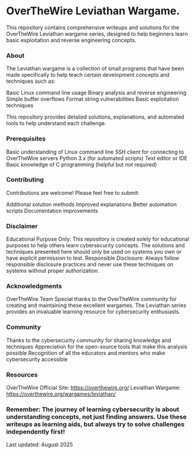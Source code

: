 # OverTheWire Leviathan Wargame.

This repository contains comprehensive writeups and solutions for the OverTheWire Leviathan wargame series, designed to help beginners learn basic exploitation and reverse engineering concepts.

### About

The Leviathan wargame is a collection of small programs that have been made specifically to help teach certain development concepts and techniques such as:

Basic Linux command line usage
Binary analysis and reverse engineering
Simple buffer overflows
Format string vulnerabilities
Basic exploitation techniques

This repository provides detailed solutions, explanations, and automated tools to help understand each challenge.

### Prerequisites

Basic understanding of Linux command line
SSH client for connecting to OverTheWire servers
Python 3.x (for automated scripts)
Text editor or IDE
Basic knowledge of C programming (helpful but not required)

### Contributing

Contributions are welcome! Please feel free to submit:

Additional solution methods
Improved explanations
Better automation scripts
Documentation improvements

### Disclaimer
Educational Purpose Only: This repository is created solely for educational purposes to help others learn cybersecurity concepts. The solutions and techniques presented here should only be used on systems you own or have explicit permission to test.
Responsible Disclosure: Always follow responsible disclosure practices and never use these techniques on systems without proper authorization.

### Acknowledgments
OverTheWire Team
Special thanks to the OverTheWire community for creating and maintaining these excellent wargames. The Leviathan series provides an invaluable learning resource for cybersecurity enthusiasts.

### Community

Thanks to the cybersecurity community for sharing knowledge and techniques
Appreciation for the open-source tools that make this analysis possible
Recognition of all the educators and mentors who make cybersecurity accessible

### Resources

OverTheWire Official Site: https://overthewire.org/
Leviathan Wargame: https://overthewire.org/wargames/leviathan/

### Remember: The journey of learning cybersecurity is about understanding concepts, not just finding answers. Use these writeups as learning aids, but always try to solve challenges independently first!
Last updated: August 2025

